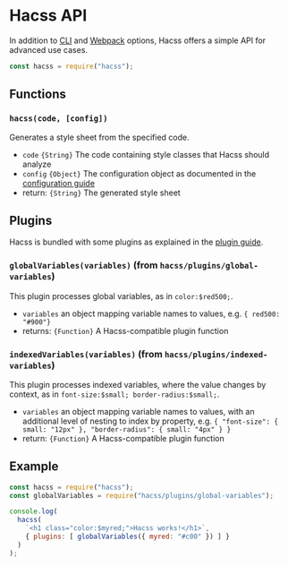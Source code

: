 # Hacss API

In addition to [CLI](cli-guide.md) and [Webpack](webpack-guide.md) options,
Hacss offers a simple API for advanced use cases.

```javascript
const hacss = require("hacss");
```

## Functions

### `hacss(code, [config])`

Generates a style sheet from the specified code.

* `code` `{String}` The code containing style classes that Hacss should analyze
* `config` `{Object}` The configuration object as documented in the
  [configuration guide](configuration-guide.md)
* return: `{String}` The generated style sheet

## Plugins

Hacss is bundled with some plugins as explained in the
[plugin guide](plugins-guide.md).

### `globalVariables(variables)` (from `hacss/plugins/global-variables`)

This plugin processes global variables, as in `color:$red500;`.

* `variables` an object mapping variable names to values,
  e.g. `{ red500: "#900"}`
* returns: `{Function}` A Hacss-compatible plugin function

### `indexedVariables(variables)` (from `hacss/plugins/indexed-variables`)

This plugin processes indexed variables, where the value changes by context, as
in `font-size:$small; border-radius:$small;`.

* `variables` an object mapping variable names to values, with an additional
  level of nesting to index by property, e.g.
  `{ "font-size": { small: "12px" }, "border-radius": { small: "4px" } }`
* return: `{Function}` A Hacss-compatible plugin function

## Example

```javascript
const hacss = require("hacss");
const globalVariables = require("hacss/plugins/global-variables");

console.log(
  hacss(
    `<h1 class="color:$myred;">Hacss works!</h1>`,
    { plugins: [ globalVariables({ myred: "#c00" }) ] }
  )
);
```
